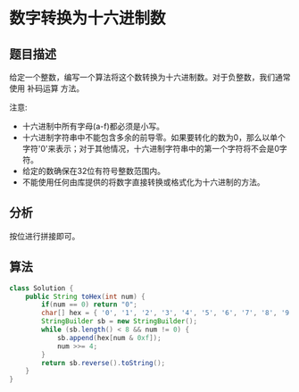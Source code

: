 # 数字转换为十六进制数

## 题目描述

给定一个整数，编写一个算法将这个数转换为十六进制数。对于负整数，我们通常使用 补码运算 方法。

注意:

* 十六进制中所有字母(a-f)都必须是小写。
* 十六进制字符串中不能包含多余的前导零。如果要转化的数为0，那么以单个字符'0'来表示；对于其他情况，十六进制字符串中的第一个字符将不会是0字符。 
* 给定的数确保在32位有符号整数范围内。
* 不能使用任何由库提供的将数字直接转换或格式化为十六进制的方法。

## 分析

按位进行拼接即可。

## 算法

```java
class Solution {
    public String toHex(int num) {
        if(num == 0) return "0";
        char[] hex = { '0', '1', '2', '3', '4', '5', '6', '7', '8', '9', 'a', 'b', 'c', 'd', 'e', 'f'};
        StringBuilder sb = new StringBuilder();
        while (sb.length() < 8 && num != 0) {
            sb.append(hex[num & 0xf]);
            num >>= 4;
        }
        return sb.reverse().toString();
    }
}
```
